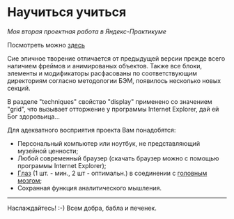 # Научиться учиться

*Моя вторая проектная работа в Яндекс-Практикуме*

Посмотреть можно [здесь](https://galustoff.github.io/how-to-learn/)

Сие эпичное творение отличается от предыдущей версии
прежде всего наличием фреймов и анимированых объектов.
Также все блоки, элементы и модификаторы расфасованы
по соответствующим директориям согласно методологии БЭМ,
появилось несколько новых секций.

В разделе "techniques" свойство "display" применено со
значением "grid", что вызывает отторжение у программы
Internet Explorer, дай ей Бог здоровьица...

Для адекватного восприятия проекта Вам понадобятся:
* Персональный компьютер или ноутбук, не представляющий музейной ценности;
* Любой современный браузер (скачать браузер можно с помощью программы Internet Explorer);
* [Глаз](https://ru.wikipedia.org/wiki/%D0%93%D0%BB%D0%B0%D0%B7_%D1%87%D0%B5%D0%BB%D0%BE%D0%B2%D0%B5%D0%BA%D0%B0) (1 шт. - мин., 2 шт - оптимальн.) в соединении с [головным мозгом](https://ru.wikipedia.org/wiki/%D0%93%D0%BE%D0%BB%D0%BE%D0%B2%D0%BD%D0%BE%D0%B9_%D0%BC%D0%BE%D0%B7%D0%B3);
* Сохранная функция аналитического мышления.

-------------------------------------------------------------------------------

Наслаждайтесь! :-) Всем добра, бабла и печенек.
